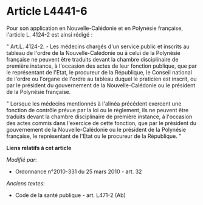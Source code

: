 # Article L4441-6

Pour son application en Nouvelle-Calédonie et en Polynésie française, l'article L. 4124-2 est ainsi rédigé : 

" Art.L. 4124-2. - Les médecins chargés d'un service public et inscrits au tableau de l'ordre de la Nouvelle-Calédonie ou à
celui de la Polynésie française ne peuvent être traduits devant la chambre disciplinaire de première instance, à l'occasion
des actes de leur fonction publique, que par le représentant de l'Etat, le procureur de la République, le Conseil national de
l'ordre ou l'organe de l'ordre au tableau duquel le praticien est inscrit, ou par le président du gouvernement de la
Nouvelle-Calédonie ou le président de la Polynésie française. 

" Lorsque les médecins mentionnés à l'alinéa précédent exercent une fonction de contrôle prévue par la loi ou le règlement,
ils ne peuvent être traduits devant la chambre disciplinaire de première instance, à l'occasion des actes commis dans
l'exercice de cette fonction, que par le président du gouvernement de la Nouvelle-Calédonie ou le président de la Polynésie
française, le représentant de l'Etat ou le procureur de la République. "

**Liens relatifs à cet article**

_Modifié par_:

  - Ordonnance n°2010-331 du 25 mars 2010 - art. 32

_Anciens textes_:

  - Code de la santé publique - art. L471-2 (Ab)
